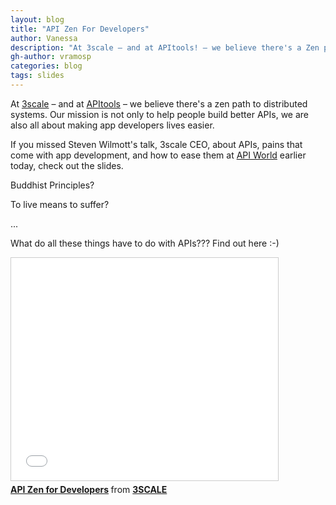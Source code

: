 ```yaml
---
layout: blog
title: "API Zen For Developers"
author: Vanessa
description: "At 3scale – and at APItools! – we believe there's a Zen path to distributed systems. We not only want to help people build better APIs, we are also all about making app developers lives easier."
gh-author: vramosp
categories: blog
tags: slides
---
```


At [3scale](http://www.3scale.net/ '3scale') – and at [APItools](https://www.apitools.com/ 'APItools!') – we believe there's a zen path to distributed systems. Our mission is not only to help people build better APIs, we are also all about making app developers lives easier.

If you missed Steven Wilmott's talk, 3scale CEO, about APIs, pains that come with app development, and how to ease them at [API World](http://apiworld.co/ 'API World') earlier today, check out the slides.

Buddhist Principles?

To live means to suffer?

...

What do all these things have to do with APIs??? Find out here :-)

<iframe src="//www.slideshare.net/slideshow/embed_code/39215445" width="427" height="356" frameborder="0" marginwidth="0" marginheight="0" scrolling="no" style="border:1px solid #CCC; border-width:1px; margin-bottom:5px; max-width: 100%;" allowfullscreen> </iframe> <div style="margin-bottom:5px"> <strong> <a href="https://www.slideshare.net/3scale/sept2014-apiworld-3scale" title="API Zen for Developers" target="_blank">API Zen for Developers</a> </strong> from <strong><a href="http://www.slideshare.net/3scale" target="_blank">3SCALE</a></strong> </div>
